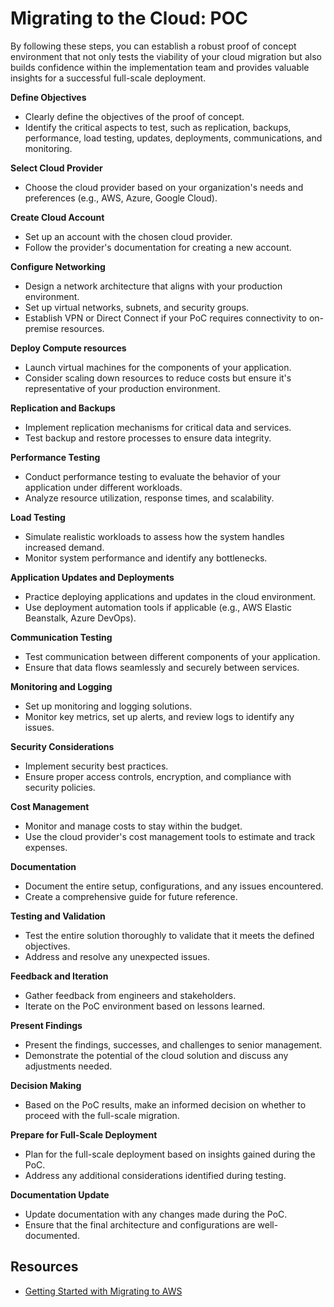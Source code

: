 
# Migrating to the Cloud: POC

By following these steps, you can establish a robust proof of concept environment that not only tests the viability of your cloud migration but also builds confidence within the implementation team and provides valuable insights for a successful full-scale deployment.

**Define Objectives**

- Clearly define the objectives of the proof of concept.
- Identify the critical aspects to test, such as replication, backups, performance, load testing, updates, deployments, communications, and monitoring.

**Select Cloud Provider**

- Choose the cloud provider based on your organization's needs and preferences (e.g., AWS, Azure, Google Cloud).

**Create Cloud Account**

- Set up an account with the chosen cloud provider.
- Follow the provider's documentation for creating a new account.

**Configure Networking**

- Design a network architecture that aligns with your production environment.
- Set up virtual networks, subnets, and security groups.
- Establish VPN or Direct Connect if your PoC requires connectivity to on-premise resources.

**Deploy Compute resources**

- Launch virtual machines for the components of your application.
- Consider scaling down resources to reduce costs but ensure it's representative of your production environment.

**Replication and Backups**

- Implement replication mechanisms for critical data and services.
- Test backup and restore processes to ensure data integrity.

**Performance Testing**

- Conduct performance testing to evaluate the behavior of your application under different workloads.
- Analyze resource utilization, response times, and scalability.

**Load Testing**

- Simulate realistic workloads to assess how the system handles increased demand.
- Monitor system performance and identify any bottlenecks.

**Application Updates and Deployments**

- Practice deploying applications and updates in the cloud environment.
- Use deployment automation tools if applicable (e.g., AWS Elastic Beanstalk, Azure DevOps).

**Communication Testing**

- Test communication between different components of your application.
- Ensure that data flows seamlessly and securely between services.

**Monitoring and Logging**

- Set up monitoring and logging solutions.
- Monitor key metrics, set up alerts, and review logs to identify any issues.

**Security Considerations**

- Implement security best practices.
- Ensure proper access controls, encryption, and compliance with security policies.

**Cost Management**

- Monitor and manage costs to stay within the budget.
- Use the cloud provider's cost management tools to estimate and track expenses.

**Documentation**

- Document the entire setup, configurations, and any issues encountered.
- Create a comprehensive guide for future reference.

**Testing and Validation**

- Test the entire solution thoroughly to validate that it meets the defined objectives.
- Address and resolve any unexpected issues.

**Feedback and Iteration**

- Gather feedback from engineers and stakeholders.
- Iterate on the PoC environment based on lessons learned.

**Present Findings**

- Present the findings, successes, and challenges to senior management.
- Demonstrate the potential of the cloud solution and discuss any adjustments needed.

**Decision Making**

- Based on the PoC results, make an informed decision on whether to proceed with the full-scale migration.

**Prepare for Full-Scale Deployment**

- Plan for the full-scale deployment based on insights gained during the PoC.
- Address any additional considerations identified during testing.

**Documentation Update**

- Update documentation with any changes made during the PoC.
- Ensure that the final architecture and configurations are well-documented.

## Resources 

- [Getting Started with Migrating to AWS](https://cloudacademy.com/learning-paths/cloud-academy-getting-started-with-migrating-to-aws-125/)